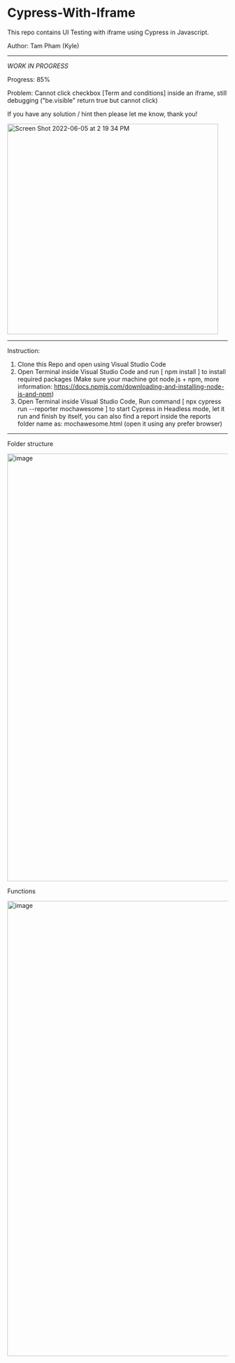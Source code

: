 # Cypress-With-Iframe

This repo contains UI Testing with iframe using Cypress in Javascript.

Author: Tam Pham (Kyle)


----------------------------------------------------------
*WORK IN PROGRESS*

Progress: 85%

Problem: Cannot click checkbox [Term and conditions] inside an iframe, still debugging ("be.visible" return true but cannot click)

If you have any solution / hint then please let me know, thank you!

<img width="482" alt="Screen Shot 2022-06-05 at 2 19 34 PM" src="https://user-images.githubusercontent.com/73167411/172053972-3319a987-f37f-46d5-ae56-4050f9519ad1.png">


----------------------------------------------------------

Instruction:

1. Clone this Repo and open using Visual Studio Code
2. Open Terminal inside Visual Studio Code and run [ npm install ] to install required packages (Make sure your machine got node.js + npm, more information: https://docs.npmjs.com/downloading-and-installing-node-js-and-npm)
4. Open Terminal inside Visual Studio Code, Run command [ npx cypress run --reporter mochawesome ] to start Cypress in Headless mode, let it run and finish by itself, you can also find a report inside the reports folder name as: mochawesome.html (open it using any prefer browser)

----------------------------------------------------------

Folder structure 

<img width="979" alt="image" src="https://user-images.githubusercontent.com/73167411/172054007-177ff5f7-dd22-459c-9d5b-9552ae3ca012.png">

Functions

<img width="1042" alt="image" src="https://user-images.githubusercontent.com/73167411/172040622-83c52886-52af-445b-9b9e-13c8720eaad6.png">
